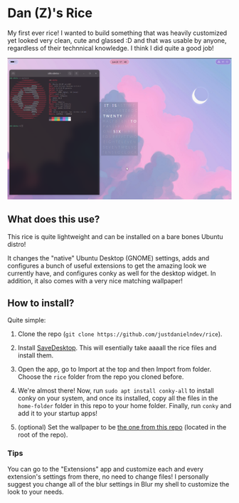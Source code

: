 # Dan (Z)'s Rice

My first ever rice! I wanted to build something that was heavily customized yet looked very clean, cute and glassed :D and that was usable by anyone, regardless of their technnical knowledge. I think I did quite a good job!

![Demo Screenshot](https://github.com/justdanielndev/rice/blob/main/demo.png?raw=true)

## What does this use?

This rice is quite lightweight and can be installed on a bare bones Ubuntu distro!

It changes the "native" Ubuntu Desktop (GNOME) settings, adds and configures a bunch of useful extensions to get the amazing look we currently have, and configures conky as well for the desktop widget. In addition, it also comes with a very nice matching wallpaper!

## How to install?

Quite simple:

1. Clone the repo (`git clone https://github.com/justdanielndev/rice`).

2. Install [SaveDesktop](https://flathub.org/apps/io.github.vikdevelop.SaveDesktop). This will esentially take aaaall the rice files and install them.

3. Open the app, go to Import at the top and then Import from folder. Choose the `rice` folder from the repo you cloned before.

4. We're almost there! Now, run `sudo apt install conky-all` to install conky on your system, and once its installed, copy all the files in the `home-folder` folder in this repo to your home folder. Finally, run `conky` and add it to your startup apps!

5. (optional) Set the wallpaper to be [the one from this repo](https://github.com/justdanielndev/rice/blob/main/background.jpg?raw=true) (located in the root of the repo).

### Tips

You can go to the "Extensions" app and customize each and every extension's settings from there, no need to change files! I personally suggest you change all of the blur settings in Blur my shell to customize the look to your needs.